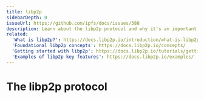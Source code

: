 ```yaml
---
title: libp2p
sidebarDepth: 0
issueUrl: https://github.com/ipfs/docs/issues/388
description: Learn about the libp2p protocol and why it's an important ingredient in how IPFS works.
related:
  'What is libp2p?': https://docs.libp2p.io/introduction/what-is-libp2p/
  'Foundational libp2p concepts': https://docs.libp2p.io/concepts/
  'Getting started with libp2p': https://docs.libp2p.io/tutorials/getting-started/
  'Examples of libp2p key features': https://docs.libp2p.io/examples/
---
```


# The libp2p protocol

<ContentStatus />
